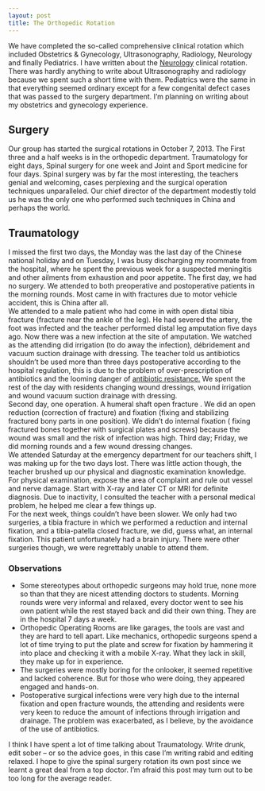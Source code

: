 ```yaml
---
layout: post
title: The Orthopedic Rotation
---
```

We have completed the so-called comprehensive clinical rotation which included Obstetrics & Gynecology, Ultrasonography, Radiology, Neurology and finally Pediatrics. I have written about the [Neurology][1] clinical rotation. There was hardly anything to write about Ultrasonography and radiology because we spent such a short time with them. Pediatrics were the same in that everything seemed ordinary except for a few congenital defect cases that was passed to the surgery department. I&#8217;m planning on writing about my obstetrics and gynecology experience.

## Surgery 

Our group has started the surgical rotations in October 7, 2013. The First three and a half weeks is in the orthopedic department. Traumatology for eight days, Spinal surgery for one week and Joint and Sport medicine for four days. Spinal surgery was by far the most interesting, the teachers genial and welcoming, cases perplexing and the surgical operation techniques unparalleled. Our chief director of the department modestly told us he was the only one who performed such techniques in China and perhaps the world.

## Traumatology 

I missed the first two days, the Monday was the last day of the Chinese national holiday and on Tuesday, I was busy discharging my roommate from the hospital, where he spent the previous week for a suspected meningitis and other ailments from exhaustion and poor appetite. The first day, we had no surgery. We attended to both preoperative and postoperative patients in the morning rounds. Most came in with fractures due to motor vehicle accident, this is China after all.  
We attended to a male patient who had come in with open distal tibia fracture (fracture near the ankle of the leg). He had severed the artery, the foot was infected and the teacher performed distal leg amputation five days ago. Now there was a new infection at the site of amputation. We watched as the attending did irrigation (to do away the infection), débridement and vacuum suction drainage with dressing. The teacher told us antibiotics shouldn&#8217;t be used more than three days postoperative according to the hospital regulation, this is due to the problem of over-prescription of antibiotics and the looming danger of [antibiotic resistance.][2] We spent the rest of the day with residents changing wound dressings, wound irrigation and wound vacuum suction drainage with dressing.  
Second day, one operation. A humeral shaft open fracture . We did an open reduction (correction of fracture) and fixation (fixing and stabilizing fractured bony parts in one position). We didn&#8217;t do internal fixation ( fixing fractured bones together with surgical plates and screws) because the wound was small and the risk of infection was high. Third day; Friday, we did morning rounds and a few wound dressing changes.  
We attended Saturday at the emergency department for our teachers shift, I was making up for the two days lost. There was little action though, the teacher brushed up our physical and diagnostic examination knowledge. For physical examination, expose the area of complaint and rule out vessel and nerve damage. Start with X-ray and later CT or MRI for definite diagnosis. Due to inactivity, I consulted the teacher with a personal medical problem, he helped me clear a few things up.  
For the next week, things couldn&#8217;t have been slower. We only had two surgeries, a tibia fracture in which we performed a reduction and internal fixation, and a tibia-patella closed fracture, we did, guess what, an internal fixation. This patient unfortunately had a brain injury. There were other surgeries though, we were regrettably unable to attend them.

### Observations 

- Some stereotypes about orthopedic surgeons may hold true, none more so than that they are nicest attending doctors to students. Morning rounds were very informal and relaxed, every doctor went to see his own patient while the rest stayed back and did their own thing. They are in the hospital 7 days a week.  
- Orthopedic Operating Rooms are like garages, the tools are vast and they are hard to tell apart. Like mechanics, orthopedic surgeons spend a lot of time trying to put the plate and screw for fixation by hammering it into place and checking it with a mobile X-ray. What they lack in skill, they make up for in experience.  
- The surgeries were mostly boring for the onlooker, it seemed repetitive and lacked coherence. But for those who were doing, they appeared engaged and hands-on.  
- Postoperative surgical infections were very high due to the internal fixation and open fracture wounds, the attending and residents were very keen to reduce the amount of infections through irrigation and drainage. The problem was exacerbated, as I believe, by the avoidance of the use of antibiotics. 

I think I have spent a lot of time talking about Traumatology. Write drunk, edit sober &#8211; or so the advice goes, in this case I&#8217;m writing rabid and editing relaxed. I hope to give the spinal surgery rotation its own post since we learnt a great deal from a top doctor. I&#8217;m afraid this post may turn out to be too long for the average reader.

 [1]: http://burhaninho.com/neurology-clinical-rotation/
 [2]: http://burhaninho.com/antibiotic-resistance-bacteria/
 

